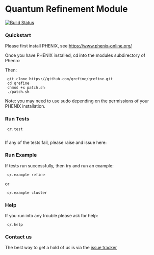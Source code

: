 # Quantum Refinement Module

[![Build Status](https://travis-ci.org/qrefine/qrefine.svg?branch=master)](https://travis-ci.org/qrefine/qrefine)

### Quickstart

Please first install PHENIX, see https://www.phenix-online.org/
 
Once you have PHENIX installed, cd into the modules subdirectory of Phenix:

Then:
``` 
 git clone https://github.com/qrefine/qrefine.git
 cd qrefine
 chmod +x patch.sh
 ./patch.sh
 ```
 Note: you may need to use sudo depending on the permissions of your PHENIX installation.
 
 ### Run Tests 

``` 
 qr.test
 
```
If any of the tests fail, please raise and issue here:

### Run Example 

If tests run successfully, then try and run an example: 

```
 qr.example refine 
``` 

 or 
 
```
 qr.example cluster 

```

### Help 

If you run into any trouble please ask for help:
```
 qr.help
```

### Contact us 

The best way to get a hold of us is via the  [issue tracker](https://github.com/qrefine/qr-core/issues)
